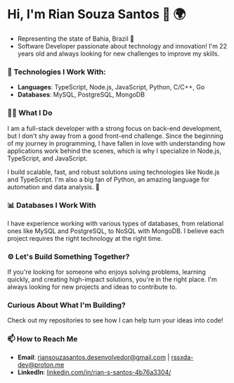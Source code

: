 # Hi, I'm Rian Souza Santos 👋 🌍
- Representing the state of Bahia, Brazil 🚀  
- Software Developer passionate about technology and innovation! I'm 22 years old and always looking for new challenges to improve my skills. 

### 🔧 Technologies I Work With:
- **Languages**: TypeScript, Node.js, JavaScript, Python, C/C++, Go
- **Databases**: MySQL, PostgreSQL, MongoDB

### 👨‍💻 What I Do
I am a full-stack developer with a strong focus on back-end development, but I don't shy away from a good front-end challenge. Since the beginning of my journey in programming, I have fallen in love with understanding how applications work behind the scenes, which is why I specialize in Node.js, TypeScript, and JavaScript.

I build scalable, fast, and robust solutions using technologies like Node.js and TypeScript. I'm also a big fan of Python, an amazing language for automation and data analysis. 🐍

### 📊 Databases I Work With
I have experience working with various types of databases, from relational ones like MySQL and PostgreSQL, to NoSQL with MongoDB. I believe each project requires the right technology at the right time.

### ⚙️ Let's Build Something Together?
If you're looking for someone who enjoys solving problems, learning quickly, and creating high-impact solutions, you're in the right place. I'm always looking for new projects and ideas to contribute to.

### Curious About What I'm Building?
Check out my repositories to see how I can help turn your ideas into code!

### 📫 How to Reach Me
- **Email**: riansouzasantos.desenvolvedor@gmail.com | rssxda-dev@proton.me  
- **LinkedIn**: [linkedin.com/in/rian-s-santos-4b76a3304/](https://www.linkedin.com/in/rian-s-santos-4b76a3304/)

